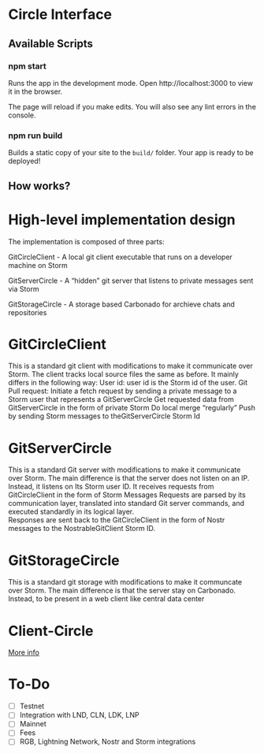 # Circle Interface 

## Available Scripts

### npm start

Runs the app in the development mode.
Open http://localhost:3000 to view it in the browser.

The page will reload if you make edits.
You will also see any lint errors in the console.

### npm run build

Builds a static copy of your site to the `build/` folder.
Your app is ready to be deployed!

## How works?

# High-level implementation design

The implementation is composed of three parts:

GitCircleClient - A local git client executable that runs on a developer machine on Storm

GitServerCircle - A “hidden” git server that listens to private messages sent via Storm

GitStorageCircle - A storage based Carbonado for archieve chats and repositories

# GitCircleClient

This is a standard git client with modifications to make it communicate over Storm. The client tracks local source files the same as before. It mainly differs in the following way:
User id: user id is the Storm id of the user.
Git Pull request: 
Initiate a fetch request by sending a private message to a Storm user that represents a GitServerCircle
Get requested data from GitServerCircle  in the form of private Storm
Do local merge “regularly”
Push by sending Storm messages to theGitServerCircle Storm Id

# GitServerCircle

This is a standard Git server with modifications to make it communicate over Storm. The main difference is that the server does not listen on an IP. Instead, it listens on Its Storm user ID.
It receives requests from GitCircleClient in the form of Storm Messages 
Requests are parsed by its communication layer, translated into standard Git server commands, and executed standardly in its logical layer.  
Responses are sent back to the  GitCircleClient in the form of Nostr messages to the NostrableGitClient  Storm ID.

# GitStorageCircle

This is a standard git storage with modifications to make it communcate over Storm. The main difference is that the server stay on Carbonado.
Instead, to be present in a web client like central data center

# Client-Circle

[More info](https://github.com/AreaLayer/Circle-Client)


# To-Do

- [ ] Testnet
- [ ] Integration with LND, CLN, LDK, LNP
- [ ] Mainnet
- [ ] Fees
- [ ] RGB, Lightning Network, Nostr and Storm integrations
